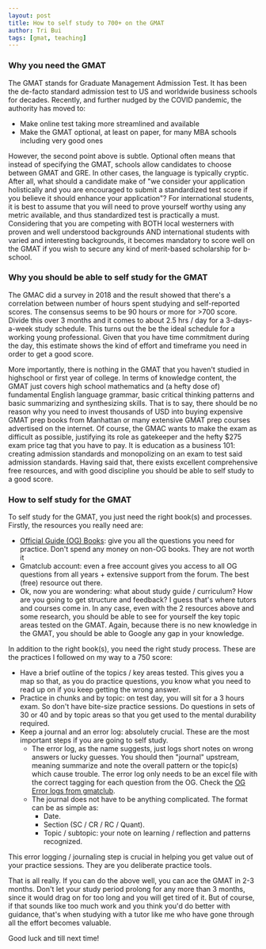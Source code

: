 ```yaml
---
layout: post
title: How to self study to 700+ on the GMAT
author: Tri Bui
tags: [gmat, teaching]
---
```


### Why you need the GMAT

The GMAT stands for Graduate Management Admission Test. It has been the de-facto standard admission test to US and worldwide business schools for decades. Recently, and further nudged by the COVID pandemic, the authority has moved to:
- Make online test taking more streamlined and available
- Make the GMAT optional, at least on paper, for many MBA schools including very good ones 

However, the second point above is subtle. Optional often means that instead of specifying the GMAT, schools allow candidates to choose between GMAT and GRE. In other cases, the language is typically cryptic. After all, what should a candidate make of "we consider your application holistically and you are encouraged to submit a standardized test score if you believe it should enhance your application"? For international students, it is best to assume that you will need to prove yourself worthy using any metric available, and thus standardized test is practically a must. Considering that you are competing with BOTH local westerners with proven and well understood backgrounds AND international students with varied and interesting backgrounds, it becomes mandatory to score well on the GMAT if you wish to secure any kind of merit-based scholarship for b-school. 

### Why you should be able to self study for the GMAT
The GMAC did a survey in 2018 and the result showed that there's a correlation between number of hours spent studying and self-reported scores. The consensus seems to be 90 hours or more for >700 score. Divide this over 3 months and it comes to about 2.5 hrs / day for a 3-days-a-week study schedule. This turns out the be the ideal schedule for a working young professional. Given that you have time commitment during the day, this estimate shows the kind of effort and timeframe you need in order to get a good score. 

More importantly, there is nothing in the GMAT that you haven't studied in highschool or first year of college. In terms of knowledge content, the GMAT just covers high school mathematics and (a hefty dose of) fundamental English language grammar, basic critical thinking patterns and basic summarizing and synthesizing skills. That is to say, there should be no reason why you need to invest thousands of USD into buying expensive GMAT prep books from Manhattan or many extensive GMAT prep courses advertised on the internet. Of course, the GMAC wants to make the exam as difficult as possible, justifying its role as gatekeeper and the hefty $275 exam price tag that you have to pay. It is education as a business 101: creating admission standards and monopolizing on an exam to test said admission standards. Having said that, there exists excellent comprehensive free resources, and with good discipline you should be able to self study to a good score. 

### How to self study for the GMAT
To self study for the GMAT, you just need the right book(s) and processes. Firstly, the resources you really need are:
- [Official Guide (OG) Books](https://gmatclub.com/forum/gmac-official-guides-the-master-directory-240610.html): give you all the questions you need for practice. Don't spend any money on non-OG books. They are not worth it
- Gmatclub account: even a free account gives you access to all OG questions from all years + extensive support from the forum. The best (free) resource out there.
- Ok, now you are wondering: what about study guide / curriculum? How are you going to get structure and feedback? I guess that's where tutors and courses come in. In any case, even with the 2 resources above and some research, you should be able to see for yourself the key topic areas tested on the GMAT. Again, because there is no new knowledge in the GMAT, you should be able to Google any gap in your knowledge.

In addition to the right book(s), you need the right study process. These are the practices I followed on my way to a 750 score:
- Have a brief outline of the topics / key areas tested. This gives you a map so that, as you do practice questions, you know what you need to read up on if you keep getting the wrong answer.
- Practice in chunks and by topic: on test day, you will sit for a 3 hours exam. So don't have bite-size practice sessions. Do questions in sets of 30 or 40 and by topic areas so that you get used to the mental durability required.
-  Keep a journal and an error log: absolutely crucial. These are the most important steps if you are going to self study. 
    - The error log, as the name suggests, just logs short notes on wrong answers or lucky guesses. You should then "journal" upstream, meaning summarize and note the overall pattern or the topic(s) which cause trouble. The error log only needs to be an excel file with the correct tagging for each question from the OG. Check the [OG Error logs from gmatclub](https://gmatclub.com/forum/error-log-for-gmat-official-guide-295343.html). 
    - The journal does not have to be anything complicated. The format can be as simple as: 
        - Date.
        - Section (SC / CR / RC / Quant).
        - Topic / subtopic: your note on learning / reflection and patterns recognized. 

This error logging / journaling step is crucial in helping you get value out of your practice sessions. They are you deliberate practice tools.

That is all really. If you can do the above well, you can ace the GMAT in 2-3 months. Don't let your study period prolong for any more than 3 months, since it would drag on for too long and you will get tired of it. But of course, if that sounds like too much work and you think you'd do better with guidance, that's when studying with a tutor like me who have gone through all the effort becomes valuable.

Good luck and till next time!


